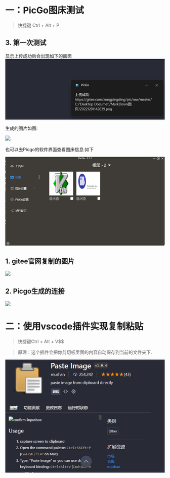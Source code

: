 # 一：PicGo图床测试

> 快捷键 Ctrl + Alt + P

## 3. 第一次测试

显示上传成功后会出现如下的画面
![](2022-12-01-14-26-57.png)

生成的图片如图:

![](https://gitee.com/zongpingding/pic/raw/master/C:/%E2%80%99Desktop%20Documet%E2%80%98/MarkDown%E5%9B%BE%E5%BA%8A/20221201142639.png)

也可以去Picgo的软件界面查看图床信息:如下

![](2022-12-01-14-30-45.png)



## 1. gitee官网复制的图片
![](https://gitee.com/zongpingding/pic/raw/master/C:/%E2%80%99Desktop%20Documet%E2%80%98/MarkDown%E5%9B%BE%E5%BA%8A/20221201141454.png)

## 2. Picgo生成的连接

![](https://gitee.com/zongpingding/pic/raw/master/C:/%E2%80%99Desktop%20Documet%E2%80%98/MarkDown%E5%9B%BE%E5%BA%8A/20221201141454.png)




# 二：使用vscode插件实现复制粘贴

> 快捷键Ctrl + Alt + V$$

> 原理：这个插件会把你剪切板里面的内容自动保存到当前的文件夹下.

![](2022-12-01-14-22-44.png)